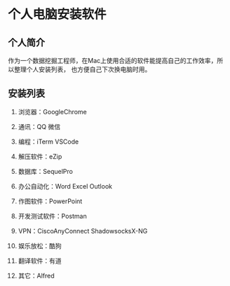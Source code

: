 # 个人电脑安装软件

## 个人简介

作为一个数据挖掘工程师，在Mac上使用合适的软件能提高自己的工作效率，所以整理个人安装列表，
也方便自己下次换电脑时用。

## 安装列表

1. 浏览器：GoogleChrome

2. 通讯：QQ 微信

3. 编程：iTerm VSCode

4. 解压软件：eZip 

5. 数据库：SequelPro

6. 办公自动化：Word Excel Outlook

7. 作图软件：PowerPoint

8. 开发测试软件：Postman 

9. VPN：CiscoAnyConnect ShadowsocksX-NG

10. 娱乐放松：酷狗 

11. 翻译软件：有道 

12. 其它：Alfred 
